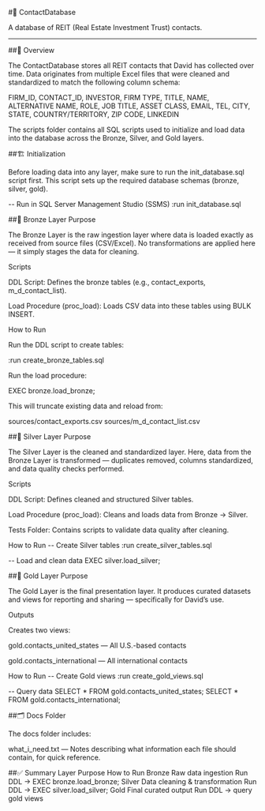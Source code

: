 #🏢 ContactDatabase

A database of REIT (Real Estate Investment Trust) contacts.

---

##📘 Overview

The ContactDatabase stores all REIT contacts that David has collected over time.
Data originates from multiple Excel files that were cleaned and standardized to match the following column schema:

FIRM_ID, CONTACT_ID, INVESTOR, FIRM TYPE, TITLE, NAME, ALTERNATIVE NAME,
ROLE, JOB TITLE, ASSET CLASS, EMAIL, TEL, CITY, STATE, COUNTRY/TERRITORY,
ZIP CODE, LINKEDIN


The scripts folder contains all SQL scripts used to initialize and load data into the database across the Bronze, Silver, and Gold layers.

##🏗️ Initialization

Before loading data into any layer, make sure to run the init_database.sql script first.
This script sets up the required database schemas (bronze, silver, gold).

-- Run in SQL Server Management Studio (SSMS)
:run init_database.sql

##🥉 Bronze Layer
Purpose

The Bronze Layer is the raw ingestion layer where data is loaded exactly as received from source files (CSV/Excel).
No transformations are applied here — it simply stages the data for cleaning.

Scripts

DDL Script: Defines the bronze tables (e.g., contact_exports, m_d_contact_list).

Load Procedure (proc_load): Loads CSV data into these tables using BULK INSERT.

How to Run

Run the DDL script to create tables:

:run create_bronze_tables.sql


Run the load procedure:

EXEC bronze.load_bronze;


This will truncate existing data and reload from:

sources/contact_exports.csv
sources/m_d_contact_list.csv

##🥈 Silver Layer
Purpose

The Silver Layer is the cleaned and standardized layer.
Here, data from the Bronze Layer is transformed — duplicates removed, columns standardized, and data quality checks performed.

Scripts

DDL Script: Defines cleaned and structured Silver tables.

Load Procedure (proc_load): Cleans and loads data from Bronze → Silver.

Tests Folder: Contains scripts to validate data quality after cleaning.

How to Run
-- Create Silver tables
:run create_silver_tables.sql

-- Load and clean data
EXEC silver.load_silver;

##🥇 Gold Layer
Purpose

The Gold Layer is the final presentation layer.
It produces curated datasets and views for reporting and sharing — specifically for David’s use.

Outputs

Creates two views:

gold.contacts_united_states — All U.S.-based contacts

gold.contacts_international — All international contacts

How to Run
-- Create Gold views
:run create_gold_views.sql

-- Query data
SELECT * FROM gold.contacts_united_states;
SELECT * FROM gold.contacts_international;

##🗂️ Docs Folder

The docs folder includes:

what_i_need.txt — Notes describing what information each file should contain, for quick reference.

##✅ Summary
Layer	Purpose	How to Run
Bronze	Raw data ingestion	Run DDL → EXEC bronze.load_bronze;
Silver	Data cleaning & transformation	Run DDL → EXEC silver.load_silver;
Gold	Final curated output	Run DDL → query gold views
